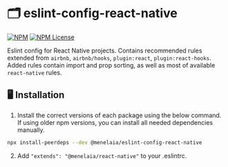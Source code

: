 # 🗂️ eslint-config-react-native
[![NPM](https://img.shields.io/npm/v/@menelaia/eslint-config-react-native?style=flat-square)](https://www.npmjs.com/package/@menelaia/eslint-config-react-native) [![NPM License](https://img.shields.io/npm/l/@menelaia/eslint-config-react-native?style=flat-square)](https://opensource.org/licenses/MIT)

Eslint config for React Native projects. Contains recommended rules extended from `airbnb`, `airbnb/hooks`, `plugin:react`, `plugin:react-hooks`. Added rules contain import and prop sorting, as well as most of available `react-native` rules.


## 🖥️ Installation
1. Install the correct versions of each package using the below command. If using older npm versions, you can install all needed dependencies manually.
```sh
npx install-peerdeps --dev @menelaia/eslint-config-react-native
```
2. Add `"extends": "@menelaia/react-native"` to your .eslintrc.
